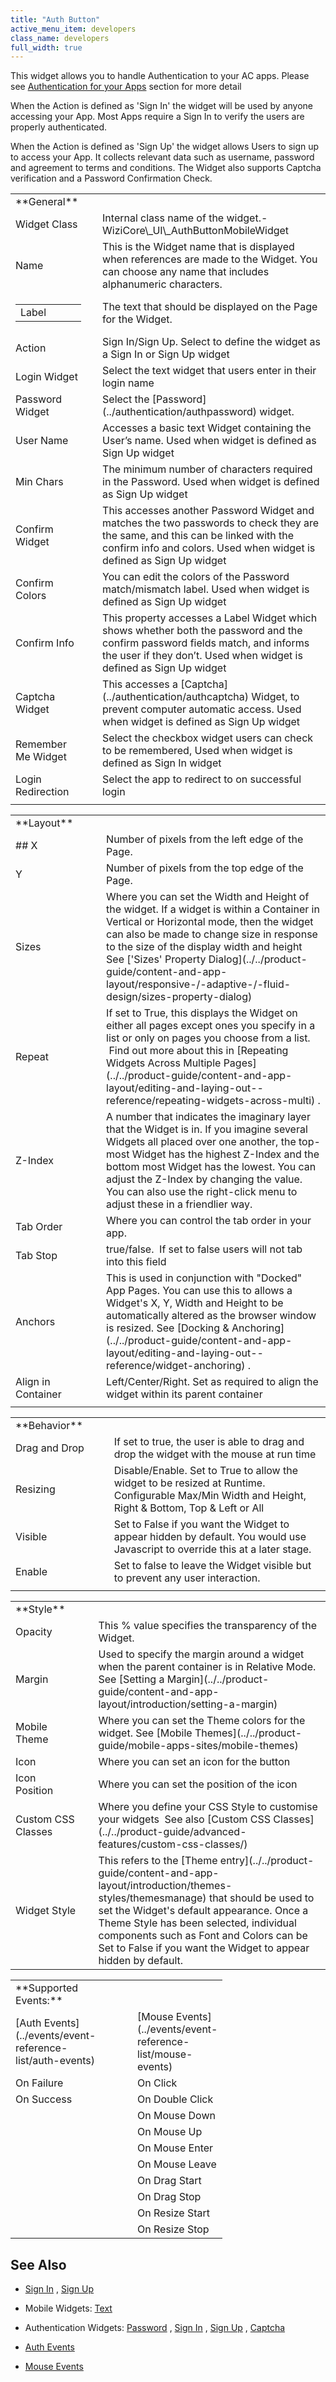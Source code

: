 ```yaml
---
title: "Auth Button"
active_menu_item: developers
class_name: developers
full_width: true
---
```



This widget allows you to handle Authentication to your AC apps. Please see [Authentication for your Apps](../../product-guide/advanced-features/authentication-for-your-apps/) section for more detail

When the Action is defined as 'Sign In' the widget will be used by anyone accessing your App. Most Apps require a Sign In to verify the users are properly authenticated.

When the Action is defined as 'Sign Up' the widget allows Users to sign up to access your App. It collects relevant data such as username, password and agreement to terms and conditions. The Widget also supports Captcha verification and a Password Confirmation Check.

<table>
<tr>
<td width="148">
<a id="general"> </a> **General**

</td>
<td width="15">
</td>
<td width="779">
</td>
</tr>
<tr>
<td width="148">
Widget Class

</td>
<td width="15">
</td>
<td width="779">
Internal class name of the widget.- WiziCore\_UI\_AuthButtonMobileWidget

</td>
</tr>
<tr>
<td width="148">
Name

</td>
<td width="15">
</td>
<td width="779">
This is the Widget name that is displayed when references are made to the Widget. You can choose any name that includes alphanumeric characters.

</td>
</tr>
<tr>
<td width="148">
<table>
<tr>
<td width="148">
Label

</td>
</tr>
</table>
</td>
<td width="15">
</td>
<td width="779">
The text that should be displayed on the Page for the Widget.

</td>
</tr>
<tr>
<td width="148">
Action

</td>
<td width="15">
</td>
<td width="779">
Sign In/Sign Up. Select to define the widget as a Sign In or Sign Up widget

</td>
</tr>
<tr>
<td width="148">
Login Widget

</td>
<td width="15">
</td>
<td width="779">
Select the text widget that users enter in their login name

</td>
</tr>
<tr>
<td width="148">
Password Widget

</td>
<td width="15">
</td>
<td width="779">
Select the [Password](../authentication/authpassword) widget.

</td>
</tr>
<tr>
<td width="148">
User Name

</td>
<td width="15">
</td>
<td width="779">
Accesses a basic text Widget containing the User’s name. Used when widget is defined as Sign Up widget

</td>
</tr>
<tr>
<td width="148">
Min Chars

</td>
<td width="15">
</td>
<td width="779">
The minimum number of characters required in the Password. Used when widget is defined as Sign Up widget

</td>
</tr>
<tr>
<td width="148">
Confirm Widget

</td>
<td width="15">
</td>
<td width="779">
This accesses another Password Widget and matches the two passwords to check they are the same, and this can be linked with the confirm info and colors. Used when widget is defined as Sign Up widget

</td>
</tr>
<tr>
<td width="148">
Confirm Colors

</td>
<td width="15">
</td>
<td width="779">
You can edit the colors of the Password match/mismatch label. Used when widget is defined as Sign Up widget

</td>
</tr>
<tr>
<td width="148">
Confirm Info

</td>
<td width="15">
</td>
<td width="779">
This property accesses a Label Widget which shows whether both the password and the confirm password fields match, and informs the user if they don’t. Used when widget is defined as Sign Up widget

</td>
</tr>
<tr>
<td width="148">
Captcha Widget

</td>
<td width="15">
</td>
<td width="779">
This accesses a [Captcha](../authentication/authcaptcha) Widget, to prevent computer automatic access. Used when widget is defined as Sign Up widget

</td>
</tr>
<tr>
<td width="148">
Remember Me Widget

</td>
<td width="15">
</td>
<td width="779">
Select the checkbox widget users can check to be remembered, Used when widget is defined as Sign In widget

</td>
</tr>
<tr>
<td width="148">
Login Redirection

</td>
<td width="15">
</td>
<td width="779">
Select the app to redirect to on successful login

</td>
</tr>
<tr>
<td width="148">
</td>
<td width="15">
</td>
<td width="779">
</td>
</tr>
</table>
<table>
<tr>
<td width="148">
<a id="layout"> </a> **Layout**

</td>
<td width="15">
</td>
<td width="779">
</td>
</tr>
<tr>
<td width="148">
## X

</td>
<td width="15">
</td>
<td width="779">
Number of pixels from the left edge of the Page.

</td>
</tr>
<tr>
<td width="148">
Y

</td>
<td width="15">
</td>
<td width="779">
Number of pixels from the top edge of the Page.

</td>
</tr>
<tr>
<td width="148">
Sizes

</td>
<td width="15">
</td>
<td width="779">
Where you can set the Width and Height of the widget. If a widget is within a Container in Vertical or Horizontal mode, then the widget can also be made to change size in response to the size of the display width and height See ['Sizes' Property Dialog](../../product-guide/content-and-app-layout/responsive-/-adaptive-/-fluid-design/sizes-property-dialog)

</td>
</tr>
<tr>
<td width="148">
Repeat

</td>
<td width="15">
</td>
<td width="779">
If set to True, this displays the Widget on either all pages except ones you specify in a list or only on pages you choose from a list.  Find out more about this in [Repeating Widgets Across Multiple Pages](../../product-guide/content-and-app-layout/editing-and-laying-out--reference/repeating-widgets-across-multi) .

</td>
</tr>
<tr>
<td width="148">
Z-Index

</td>
<td width="15">
</td>
<td width="779">
A number that indicates the imaginary layer that the Widget is in. If you imagine several Widgets all placed over one another, the top-most Widget has the highest Z-Index and the bottom most Widget has the lowest. You can adjust the Z-Index by changing the value. You can also use the right-click menu to adjust these in a friendlier way.

</td>
</tr>
<tr>
<td width="148">
Tab Order

</td>
<td width="15">
</td>
<td width="779">
Where you can control the tab order in your app.

</td>
</tr>
<tr>
<td width="148">
Tab Stop

</td>
<td width="15">
</td>
<td width="779">
true/false.  If set to false users will not tab into this field

</td>
</tr>
<tr>
<td width="148">
Anchors

</td>
<td width="15">
</td>
<td width="779">
This is used in conjunction with "Docked" App Pages. You can use this to allows a Widget's X, Y, Width and Height to be automatically altered as the browser window is resized. See [Docking & Anchoring](../../product-guide/content-and-app-layout/editing-and-laying-out--reference/widget-anchoring) .

</td>
</tr>
<tr>
<td width="148">
Align in Container

</td>
<td width="15">
</td>
<td width="779">
Left/Center/Right. Set as required to align the widget within its parent container

</td>
</tr>
<tr>
<td width="148">
</td>
<td width="15">
</td>
<td width="779">
</td>
</tr>
</table>
<table>
<tr>
<td width="148">
<a id="behavior"> </a> **Behavior**

</td>
<td width="15">
</td>
<td width="779">
</td>
</tr>
<tr>
<td width="148">
Drag and Drop

</td>
<td width="15">
</td>
<td width="779">
If set to true, the user is able to drag and drop the widget with the mouse at run time

</td>
</tr>
<tr>
<td width="148">
Resizing

</td>
<td width="15">
</td>
<td width="779">
Disable/Enable. Set to True to allow the widget to be resized at Runtime. Configurable Max/Min Width and Height, Right & Bottom, Top & Left or All

</td>
</tr>
<tr>
<td width="148">
Visible

</td>
<td width="15">
</td>
<td width="779">
Set to False if you want the Widget to appear hidden by default. You would use Javascript to override this at a later stage.

</td>
</tr>
<tr>
<td width="148">
Enable

</td>
<td width="15">
</td>
<td width="779">
Set to false to leave the Widget visible but to prevent any user interaction.

</td>
</tr>
<tr>
<td width="148">
</td>
<td width="15">
</td>
<td width="779">
</td>
</tr>
</table>
<table>
<tr>
<td width="148">
<a id="style"> </a> **Style**

</td>
<td width="15">
</td>
<td width="779">
</td>
</tr>
<tr>
<td width="148">
Opacity

</td>
<td width="15">
</td>
<td width="779">
This % value specifies the transparency of the Widget.

</td>
</tr>
<tr>
<td width="148">
Margin

</td>
<td width="15">
</td>
<td width="779">
Used to specify the margin around a widget when the parent container is in Relative Mode. See [Setting a Margin](../../product-guide/content-and-app-layout/introduction/setting-a-margin)

</td>
</tr>
<tr>
<td width="148">
Mobile Theme

</td>
<td width="15">
</td>
<td width="779">
Where you can set the Theme colors for the widget. See [Mobile Themes](../../product-guide/mobile-apps-sites/mobile-themes)

</td>
</tr>
<tr>
<td width="148">
Icon

</td>
<td width="15">
</td>
<td width="779">
Where you can set an icon for the button

</td>
</tr>
<tr>
<td width="148">
Icon Position

</td>
<td width="15">
</td>
<td width="779">
Where you can set the position of the icon

</td>
</tr>
<tr>
<td width="148">
Custom CSS Classes

</td>
<td width="15">
</td>
<td width="779">
Where you define your CSS Style to customise your widgets  See also [Custom CSS Classes](../../product-guide/advanced-features/custom-css-classes/)

</td>
</tr>
<tr>
<td width="148">
Widget Style

</td>
<td width="15">
</td>
<td width="779">
This refers to the [Theme entry](../../product-guide/content-and-app-layout/introduction/themes-styles/themesmanage) that should be used to set the Widget's default appearance. Once a Theme Style has been selected, individual components such as Font and Colors can be Set to False if you want the Widget to appear hidden by default.

</td>
</tr>
</table>

<table>
<tr>
<td width="148">
**Supported Events:**

</td>
<td width="15">
</td>
<td width="120">
</td>
</tr>
<tr>
<td width="148">
[Auth Events](../events/event-reference-list/auth-events)

</td>
<td width="15">
</td>
<td width="120">
[Mouse Events](../events/event-reference-list/mouse-events)

</td>
</tr>
<tr>
<td width="148">
On Failure

</td>
<td width="15">
</td>
<td width="120">
On Click

</td>
</tr>
<tr>
<td width="148">
On Success

</td>
<td width="15">
</td>
<td width="120">
On Double Click

</td>
</tr>
<tr>
<td width="148">
</td>
<td width="15">
</td>
<td width="120">
On Mouse Down

</td>
</tr>
<tr>
<td width="148">
</td>
<td width="15">
</td>
<td width="120">
On Mouse Up

</td>
</tr>
<tr>
<td width="148">
</td>
<td width="15">
</td>
<td width="120">
On Mouse Enter

</td>
</tr>
<tr>
<td width="148">
</td>
<td width="15">
</td>
<td width="120">
On Mouse Leave

</td>
</tr>
<tr>
<td width="148">
</td>
<td width="15">
</td>
<td width="120">
On Drag Start

</td>
</tr>
<tr>
<td width="148">
</td>
<td width="15">
</td>
<td width="120">
On Drag Stop

</td>
</tr>
<tr>
<td width="148">
</td>
<td width="15">
</td>
<td width="120">
On Resize Start

</td>
</tr>
<tr>
<td width="148">
</td>
<td width="15">
</td>
<td width="120">
On Resize Stop

</td>
</tr>
</table>

## **See Also**

 - [Sign In](../../product-guide/advanced-features/authentication-for-your-apps/sign-in) , [Sign Up](../../product-guide/advanced-features/authentication-for-your-apps/sign-up)

 - Mobile Widgets: [Text](mobtext)

 - Authentication Widgets: [Password](../authentication/authpassword) , [Sign In](../authentication/authsign-in) , [Sign Up](../authentication/authsign-up) , [Captcha](../authentication/authcaptcha)

 - [Auth Events](../events/event-reference-list/auth-events)

 - [Mouse Events](../events/event-reference-list/mouse-events)

